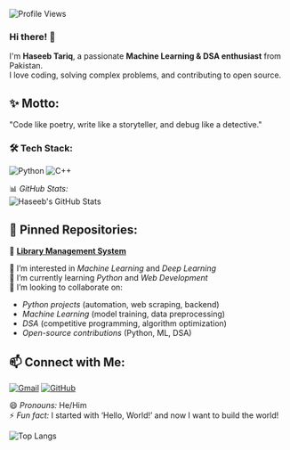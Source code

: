 ![Profile Views](https://komarev.com/ghpvc/?username=Haseeb786123-coder&color=blue)

### Hi there! 👋  
I'm **Haseeb Tariq**, a passionate **Machine Learning & DSA enthusiast** from Pakistan.  
I love coding, solving complex problems, and contributing to open source.
## ✨ Motto:
"Code like poetry, write like a storyteller, and debug like a detective."

### 🛠 Tech Stack:
![Python](https://img.shields.io/badge/Python-3776AB?style=for-the-badge&logo=python&logoColor=white)
![C++](https://img.shields.io/badge/C++-00599C?style=for-the-badge&logo=cplusplus&logoColor=white)

📊 *GitHub Stats:*  
![Haseeb's GitHub Stats](https://github-readme-stats.vercel.app/api?username=Haseeb786123-coder&show_icons=true&theme=radical)

## 📂 Pinned Repositories:
🚀 **[Library Management System](https://github.com/Haseeb786123-coder/Library-Management-System)**

👀 I’m interested in *Machine Learning* and *Deep Learning*  
🌱 I’m currently learning *Python* and *Web Development*  
💞 I’m looking to collaborate on:  
   - *Python projects* (automation, web scraping, backend)  
   - *Machine Learning* (model training, data preprocessing)  
   - *DSA* (competitive programming, algorithm optimization)  
   - *Open-source contributions* (Python, ML, DSA)  

## 📫 Connect with Me:
[![Gmail](https://img.shields.io/badge/Gmail-D14836?style=for-the-badge&logo=gmail&logoColor=white)](mailto:haseebtariq.babbar@gmail.com)
[![GitHub](https://img.shields.io/badge/GitHub-181717?style=for-the-badge&logo=github&logoColor=white)](https://github.com/Haseeb786123-coder)  

😄 *Pronouns:* He/Him  
⚡ *Fun fact:* I started with ‘Hello, World!’ and now I want to build the world! 

![Top Langs](https://github-readme-stats.vercel.app/api/top-langs/?username=Haseeb786123-coder&layout=compact&theme=radical)

<!---
Haseeb786123-coder/Haseeb786123-coder is a ✨ special ✨ repository because its `README.md` (this file) appears on your GitHub profile.
You can click the Preview link to take a look at your changes.
--->

